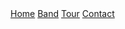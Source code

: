 <!DOCTYPE html>
<html>
<meta charset="UTF-8">
<meta name="viewport" content="width=device-width, initial-scale=1">
<link rel="stylesheet" href="https://www.w3schools.com/w3css/3/w3.css">
<body>
<nav class="w3-bar w3-black">
  <a href="#bob" class="w3-button w3-bar-item">Home</a>
  <a href="#per" class="w3-button w3-bar-item">Band</a>
  <a href="#meg" class="w3-button w3-bar-item">Tour</a>
  <a href="#siri" class="w3-button w3-bar-item">Contact</a>
</nav>
  
</body
</html>

